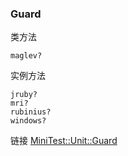 ### Guard

类方法

```
maglev?
```

实例方法

```
jruby?
mri?
rubinius?
windows?
```

链接 [MiniTest::Unit::Guard](http://www.ruby-doc.org/stdlib-2.1.2/libdoc/minitest/rdoc/MiniTest/Unit/Guard.html)
